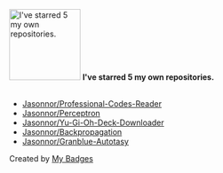 <img src="https://my-badges.github.io/my-badges/self-star.png" alt="I&apos;ve starred 5 my own repositories." title="I&apos;ve starred 5 my own repositories." width="128">
<strong>I&apos;ve starred 5 my own repositories.</strong>
<br><br>

- <a href="https://github.com/Jasonnor/Professional-Codes-Reader">Jasonnor/Professional-Codes-Reader</a>
- <a href="https://github.com/Jasonnor/Perceptron">Jasonnor/Perceptron</a>
- <a href="https://github.com/Jasonnor/Yu-Gi-Oh-Deck-Downloader">Jasonnor/Yu-Gi-Oh-Deck-Downloader</a>
- <a href="https://github.com/Jasonnor/Backpropagation">Jasonnor/Backpropagation</a>
- <a href="https://github.com/Jasonnor/Granblue-Autotasy">Jasonnor/Granblue-Autotasy</a>


Created by <a href="https://github.com/my-badges/my-badges">My Badges</a>